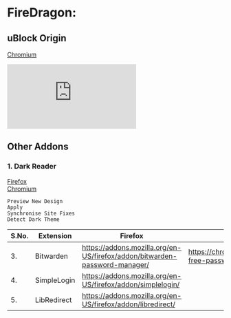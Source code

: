 # FireDragon:
## uBlock Origin
[Chromium](https://chrome.google.com/webstore/detail/ublock-origin/cjpalhdlnbpafiamejdnhcphjbkeiagm)

![s](https://download.monin.net/f.php?h=3WKG8DKi&p=1)

## Other Addons

### 1. Dark Reader<br>
[Firefox](https://addons.mozilla.org/en-US/firefox/addon/darkreader/)<br>
[Chromium](https://chrome.google.com/webstore/detail/dark-reader/eimadpbcbfnmbkopoojfekhnkhdbieeh)
```
Preview New Design
Apply
Synchronise Site Fixes
Detect Dark Theme
```
| S.No. | Extension | Firefox | Chromium |
|-|-|-|-|
| 3. | Bitwarden | https://addons.mozilla.org/en-US/firefox/addon/bitwarden-password-manager/ | https://chrome.google.com/webstore/detail/bitwarden-free-password-m/nngceckbapebfimnlniiiahkandclblb |
| 4. |SimpleLogin| https://addons.mozilla.org/en-US/firefox/addon/simplelogin/ | |
| 5. | LibRedirect | https://addons.mozilla.org/en-US/firefox/addon/libredirect/ | |
